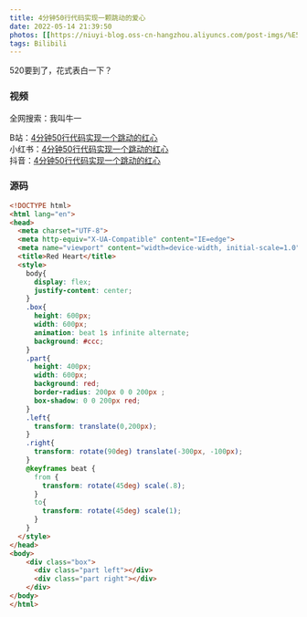 ```yaml
---
title: 4分钟50行代码实现一颗跳动的爱心
date: 2022-05-14 21:39:50
photos: [[https://niuyi-blog.oss-cn-hangzhou.aliyuncs.com/post-imgs/%E5%BE%AE%E4%BF%A1%E6%88%AA%E5%9B%BE_20220514175859.png]]
tags: Bilibili
---
```

520要到了，花式表白一下？

<!--more--> 

### 视频

全网搜索：我叫牛一  

 B站：[4分钟50行代码实现一个跳动的红心](https://www.bilibili.com/video/BV1AR4y1P7vh)    
 小红书：[4分钟50行代码实现一个跳动的红心](https://www.xiaohongshu.com/discovery/item/627fb16f000000002103f3d5)  
 抖音：[4分钟50行代码实现一个跳动的红心](https://v.douyin.com/FassH4w/)  

 
### 源码

```html
<!DOCTYPE html>
<html lang="en">
<head>
  <meta charset="UTF-8">
  <meta http-equiv="X-UA-Compatible" content="IE=edge">
  <meta name="viewport" content="width=device-width, initial-scale=1.0">
  <title>Red Heart</title>
  <style>
    body{
      display: flex;
      justify-content: center;
    }
    .box{
      height: 600px;
      width: 600px;
      animation: beat 1s infinite alternate;
      background: #ccc;
    }
    .part{
      height: 400px;
      width: 600px;
      background: red;
      border-radius: 200px 0 0 200px ;
      box-shadow: 0 0 200px red;
    }
    .left{
      transform: translate(0,200px);
    }
    .right{
      transform: rotate(90deg) translate(-300px, -100px);
    }
    @keyframes beat {
      from {
        transform: rotate(45deg) scale(.8);
      }
      to{
        transform: rotate(45deg) scale(1);
      }
    }
  </style>
</head>
<body>
    <div class="box">
      <div class="part left"></div>
      <div class="part right"></div>
    </div>
</body>
</html>
```